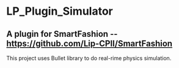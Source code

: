 # LP_Plugin_Simulator
## A plugin for SmartFashion -- https://github.com/Lip-CPII/SmartFashion  
This project uses Bullet library to do real-rime physics simulation.
